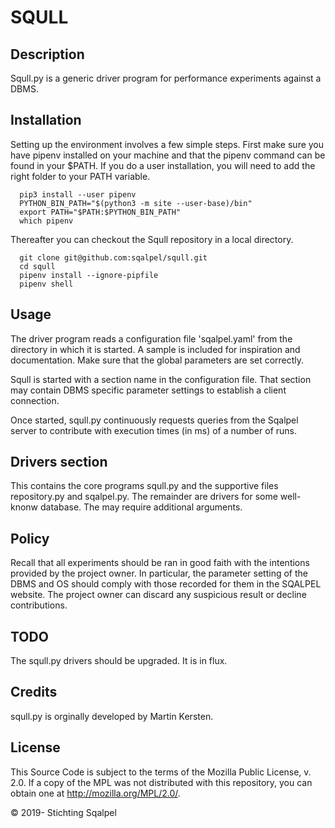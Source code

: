 # SQULL

## Description
Squll.py is a generic driver program for performance experiments against a DBMS.

## Installation
Setting up the environment involves a few simple steps.
First make sure you have pipenv installed on your machine and that the pipenv command can be found in your $PATH.
If you do a user installation, you will need to add the right folder to your PATH variable.

```
  pip3 install --user pipenv
  PYTHON_BIN_PATH="$(python3 -m site --user-base)/bin"
  export PATH="$PATH:$PYTHON_BIN_PATH"
  which pipenv
```
Thereafter you can checkout the Squll repository in a local directory.
```
  git clone git@github.com:sqalpel/squll.git
  cd squll
  pipenv install --ignore-pipfile
  pipenv shell
```

## Usage
The driver program reads a configuration file 'sqalpel.yaml' from the directory in which
it is started. A sample is included for inspiration and documentation. Make sure that the
global parameters are set correctly.

Squll is started with a section name in the configuration file. That section may contain DBMS specific
parameter settings to establish a client connection.

Once started, squll.py continuously requests queries from the Sqalpel
server to contribute with execution times (in ms) of a number of runs.

## Drivers section
This contains the core programs squll.py and the supportive files
repository.py and sqalpel.py. The remainder are drivers
for some well-knonw database. The may require additional arguments.

## Policy
Recall that all experiments should be ran in good faith with
the intentions provided by the project owner. In particular,
the parameter setting of the DBMS and OS should comply with
those recorded for them in the SQALPEL website. The project
owner can discard any suspicious result or decline contributions.

## TODO
The squll.py drivers should be upgraded. It is in flux.

## Credits
squll.py is orginally developed by Martin Kersten.

## License

This Source Code is subject to the terms of the Mozilla Public
License, v. 2.0.  If a copy of the MPL was not distributed with this
repository, you can obtain one at http://mozilla.org/MPL/2.0/.

&copy; 2019- Stichting Sqalpel
